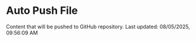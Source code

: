 # Auto Push File

Content that will be pushed to GitHub repository.
Last updated: 08/05/2025, 09:56:09 AM